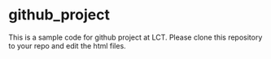 # github_project
This is a sample code for github project at LCT.
Please clone this repository to your repo and edit the html files.

